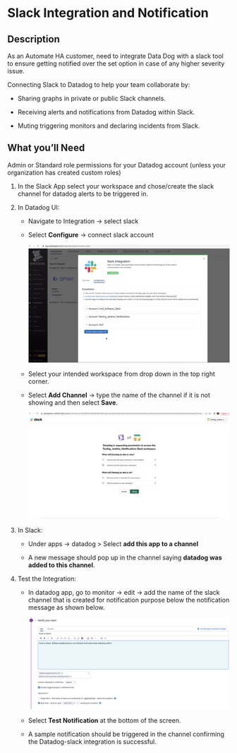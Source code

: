 # Slack Integration and Notification

## Description

As an Automate HA customer, need to integrate Data Dog with a slack tool to ensure getting notified over the set option in case of any higher severity issue.

Connecting Slack to Datadog to help your team collaborate by:

* Sharing graphs in private or public Slack channels.

* Receiving alerts and notifications from Datadog within Slack.

* Muting triggering monitors and declaring incidents from Slack.

## What you’ll Need

Admin or Standard role permissions for your Datadog account (unless your organization has created custom roles)

1. In the Slack App select your workspace and chose/create the slack channel for datadog alerts to be triggered in.

1. In Datadog UI:

    * Navigate to Integration -> select slack

    * Select **Configure** -> connect slack account

        ![Connecting slack channel](Images/Slack_integration.png)

    * Select your intended workspace from drop down in the top right corner.

    * Select **Add Channel** -> type the name of the channel if it is not showing and then select **Save**.

        ![Selecting slack workspace](Images/Slack_workspace.png)

1. In Slack:

    * Under apps -> datadog > Select **add this app to a channel**

    * A new message should pop up in the channel saying **datadog was added to this channel**.

1. Test the Integration:

    * In datadog app, go to monitor -> edit -> add the name of the slack channel that is created for notification purpose below the notification message as shown below.

        ![Selecting slack channel](Images/Slack_channel_name_selection.png)

    * Select **Test Notification** at the bottom of the screen.

    * A sample notification should be triggered in the channel confirming the Datadog-slack integration is successful.
